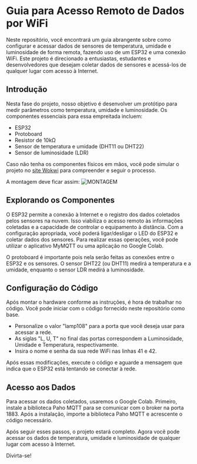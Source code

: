 # Guia para Acesso Remoto de Dados por WiFi

Neste repositório, você encontrará um guia abrangente sobre como configurar e acessar dados de sensores de temperatura, umidade e luminosidade de forma remota, fazendo uso de um ESP32 e uma conexão WiFi. Este projeto é direcionado a entusiastas, estudantes e desenvolvedores que desejam coletar dados de sensores e acessá-los de qualquer lugar com acesso à Internet.

## Introdução

Nesta fase do projeto, nosso objetivo é desenvolver um protótipo para medir parâmetros como temperatura, umidade e luminosidade. Os componentes essenciais para essa empreitada incluem:

- ESP32
- Protoboard
- Resistor de 10kΩ
- Sensor de temperatura e umidade (DHT11 ou DHT22)
- Sensor de luminosidade (LDR)

Caso não tenha os componentes físicos em mãos, você pode simular o projeto no [site Wokwi](https://wokwi.com) para compreender e seguir o processo.

A montagem deve ficar assim: ![MONTAGEM](https://cdn.discordapp.com/attachments/1075818265739280436/1164754095786164245/image.png?ex=65445cc8&is=6531e7c8&hm=3f408fff7c9e7aa4f614a1fb4f5926390f7f60ab462d97422fbabab5ea1b59a4&)

## Explorando os Componentes

O ESP32 permite a conexão à Internet e o registro dos dados coletados pelos sensores na nuvem. Isso viabiliza o acesso remoto às informações coletadas e a capacidade de controlar o equipamento à distância. Com a configuração apropriada, você poderá ligar/desligar o LED do ESP32 e coletar dados dos sensores. Para realizar essas operações, você pode utilizar o aplicativo MyMQTT ou uma aplicação no Google Colab.

O protoboard é importante pois nela serão feitas as conexões entre o ESP32 e os sensores. O sensor DHT22 (ou DHT11) medirá a temperatura e a umidade, enquanto o sensor LDR medirá a luminosidade.

## Configuração do Código

Após montar o hardware conforme as instruções, é hora de trabalhar no código. Você pode iniciar com o código fornecido neste repositório como base.

- Personalize o valor "lamp108" para a porta que você deseja usar para acessar a rede.
- As siglas "L, U, T" no final das portas correspondem a Luminosidade, Umidade e Temperatura, respectivamente.
- Insira o nome e senha da sua rede WiFi nas linhas 41 e 42.

Após essas modificações, execute o código e aguarde a mensagem que indica que o ESP32 está tentando se conectar à rede.


## Acesso aos Dados

Para acessar os dados coletados, usaremos o Google Colab. Primeiro, instale a biblioteca Paho MQTT para se comunicar com o broker na porta 1883. Após a instalação, importe a biblioteca Paho MQTT e acrescente o código necessário.

Após seguir esses passos, o projeto estará completo. Agora você pode acessar os dados de temperatura, umidade e luminosidade de qualquer lugar com acesso à Internet.

Divirta-se!
